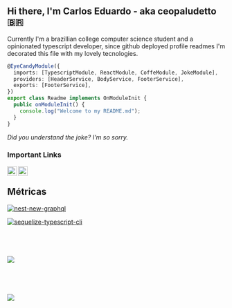 ## Hi there, I'm Carlos Eduardo - aka ceopaludetto 🇧🇷

Currently I'm a brazillian college computer science student and a opinionated typescript developer, since github deployed profile readmes I'm decorated this file with my lovely tecnologies.

```ts
@EyeCandyModule({
  imports: [TypescriptModule, ReactModule, CoffeModule, JokeModule],
  providers: [HeaderService, BodyService, FooterService],
  exports: [FooterService],
})
export class Readme implements OnModuleInit {
  public onModuleInit() {
    console.log("Welcome to my README.md");
  }
}
```

_Did you understand the joke? I'm so sorry._

### Important Links

[<img align="left" alt="ceopaludetto | LinkedIn" width="22px" src="https://cdn.jsdelivr.net/npm/simple-icons@v3/icons/linkedin.svg" />][linkedin]

[<img align="left" alt="ceopaludetto | Twitter" width="22px" src="https://cdn.jsdelivr.net/npm/simple-icons@v3/icons/twitter.svg" />][twitter]

[twitter]: https://twitter.com/soreduard
[linkedin]: https://linkedin.com/in/ceopaludetto/

<br/>

## Métricas

[![nest-new-graphql](https://github-readme-stats.vercel.app/api/pin/?username=ceopaludetto&repo=new-domus-frontend&theme=dark)](https://github.com/ceopaludetto/nest-new-graphql)

[![sequelize-typescript-cli](https://github-readme-stats.vercel.app/api/pin/?username=ceopaludetto&repo=new-domus-backend&theme=dark)](https://github.com/ceopaludetto/sequelize-typescript-cli)

## &nbsp;

<img align="center" src="https://github-readme-stats.vercel.app/api/top-langs/?username=ceopaludetto&layout=compact&theme=dark&custom_title=Linguagens%20Mais%20Usadas"/>

## &nbsp;

<img align="center" src="https://github-readme-stats.vercel.app/api?username=ceopaludetto&show_icons=true&count_private=true&theme=dark&include_all_commits=true&custom_title=Minhas%20Estatísticas&locale=pt-br"/>
